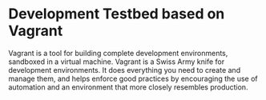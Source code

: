 # Development Testbed based on Vagrant

Vagrant is a tool for building complete development environments, sandboxed in
a virtual machine. Vagrant is a Swiss Army knife for development environments.
It does everything you need to create and manage them, and helps enforce good
practices by encouraging the use of automation and an environment that more
closely resembles production.

